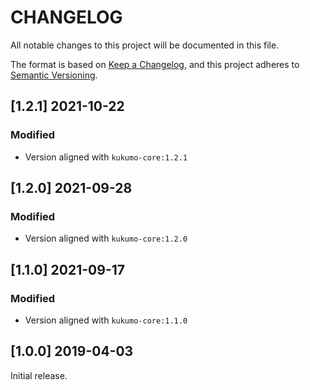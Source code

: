# CHANGELOG


All notable changes to this project will be documented in this file.

The format is based on [Keep a Changelog][1],
and this project adheres to [Semantic Versioning][2].


## [1.2.1] 2021-10-22
### Modified
- Version aligned with `kukumo-core:1.2.1`

## [1.2.0] 2021-09-28
### Modified
- Version aligned with `kukumo-core:1.2.0`

## [1.1.0] 2021-09-17
### Modified
- Version aligned with `kukumo-core:1.1.0`


## [1.0.0] 2019-04-03

Initial release.  


[1]: <https://keepachangelog.com/en/1.0.0/>
[2]: <https://semver.org>